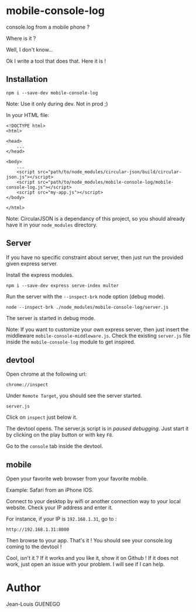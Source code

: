# mobile-console-log

console.log from a mobile phone ?

Where is it ?

Well, I don't know...

Ok I write a tool that does that. Here it is !




## Installation

```
npm i --save-dev mobile-console-log
```
Note: Use it only during dev. Not in prod ;)


In your HTML file:

```
<!DOCTYPE html>
<html>

<head>
	...
</head>

<body>
	...
	<script src="path/to/node_modules/circular-json/build/circular-json.js"></script>
	<script src="path/to/node_modules/mobile-console-log/mobile-console-log.js"></script>
	<script src="my-app.js"></script>
</body>

</html>
```

Note: CircularJSON is a dependancy of this project, so you should already have it in your `node_modules` directory.

## Server

If you have no specific constraint about server, then just run the provided given express server.

Install the express modules.

```
npm i --save-dev express serve-index multer 
```

Run the server with the `--inspect-brk` node option (debug mode).

```
node --inspect-brk ./node_modules/mobile-console-log/server.js
```

The server is started in debug mode.

Note: If you want to customize your own express server, then just insert the middleware `mobile-console-middleware.js`. Check the existing `server.js` file inside the `mobile-console-log` module to get inspired.

## devtool

Open chrome at the following url: 

`chrome://inspect`

Under `Remote Target`, you should see the server started.

`server.js`

Click on `inspect` just below it.

The devtool opens. The server.js script is in *paused debugging*. Just start it by clicking on the play button or with key `F8`.

Go to the `console` tab inside the devtool.



## mobile

Open your favorite web browser from your favorite mobile.

Example: Safari from an iPhone IOS.

Connect to your desktop by wifi or another connection way to your local website. Check your IP address and enter it.

For instance, if your IP is `192.168.1.31`, go to :

```
http://192.168.1.31:8000
```

Then browse to your app. That's it ! You should see your console.log coming to the devtool !

Cool, isn't it ? If it works and you like it, show it on Github !
If it does not work, just open an issue with your problem. I will see if I can help.

# Author

Jean-Louis GUENEGO




